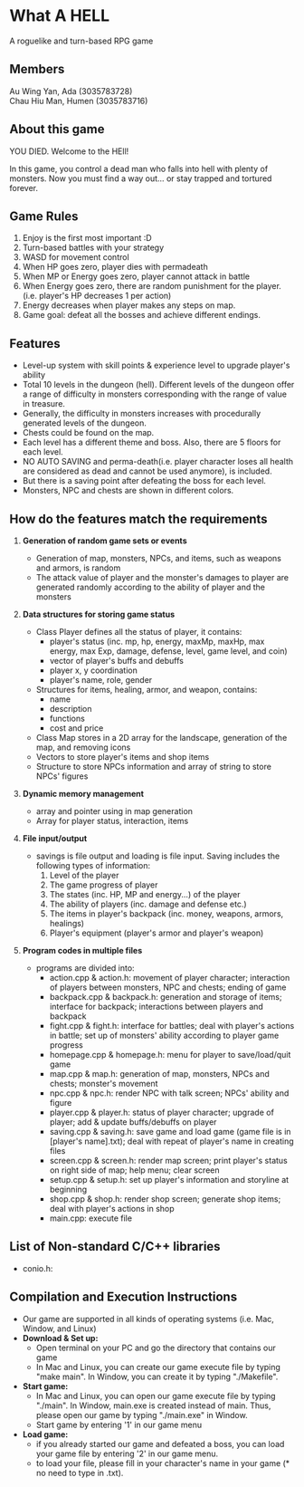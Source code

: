 #  What A HELL
A roguelike and turn-based RPG game

## Members
Au Wing Yan, Ada (3035783728)<br>
Chau Hiu Man, Humen (3035783716)

## About this game
YOU DIED. Welcome to the HEll!

In this game, you control a dead man who falls into hell with plenty of monsters. Now you must find a way out… or stay trapped and tortured forever.

## Game Rules
1. Enjoy is the first most important :D<br>
2. Turn-based battles with your strategy<br>
2. WASD for movement control<br>
3. When HP goes zero, player dies with permadeath<br>
4. When MP or Energy goes zero, player cannot attack in battle<br>
5. When Energy goes zero, there are random punishment for the player. (i.e. player's HP decreases 1 per action)<br>
6. Energy decreases when player makes any steps on map.<br>
7. Game goal: defeat all the bosses and achieve different endings.<br>

## Features
- Level-up system with skill points & experience level to upgrade player's ability <br>
- Total 10 levels in the dungeon (hell). Different levels of the dungeon offer a range of difficulty in monsters corresponding with the range of value in treasure.<br>
- Generally, the difficulty in monsters increases with procedurally generated levels of the dungeon.<br>
- Chests could be found on the map.<br>
- Each level has a different theme and boss. Also, there are 5 floors for each level.<br>
- NO AUTO SAVING and perma-death(i.e. player character loses all health are considered as dead and cannot be used anymore), is included. <br>
- But there is a saving point after defeating the boss for each level.<br>
- Monsters, NPC and chests are shown in different colors.<br>

## How do the features match the requirements
1. **Generation of random game sets or events**
    - Generation of map, monsters, NPCs, and items, such as weapons and armors, is random <br>
    - The attack value of player and the monster's damages to player are generated randomly according to the ability of player and the monsters<br>

2. **Data structures for storing game status**
    - Class Player defines all the status of player, it contains:
        - player's status (inc. mp, hp, energy, maxMp, maxHp, max energy, max Exp, damage, defense, level, game level, and coin)
        - vector of player's buffs and debuffs
        - player x, y coordination
        - player's name, role, gender
    - Structures for items, healing, armor, and weapon, contains:
        - name
        - description
        - functions
        - cost and price
    - Class Map stores in a 2D array for the landscape, generation of the map, and removing icons
    - Vectors to store player's items and shop items
    - Structure to store NPCs information and array of string to store NPCs' figures

3. **Dynamic memory management**
    - array and pointer using in map generation
    - Array for player status, interaction, items

4. **File input/output**
    - savings is file output and loading is file input. Saving includes the following types of information:<br>
        1. Level of the player<br>
        2. The game progress of player<br>
        3. The states (inc. HP, MP and energy...) of the player<br>
        4. The ability of players (inc. damage and defense etc.)<br>
        5. The items in player's backpack (inc. money, weapons, armors, healings)<br>
        6. Player's equipment (player's armor and player's weapon)<br>
5. **Program codes in multiple files**
    - programs are divided into:
        - action.cpp & action.h: movement of player character; interaction of players between monsters, NPC and chests; ending of game 
        - backpack.cpp & backpack.h: generation and storage of items; interface for backpack; interactions between players and backpack
        - fight.cpp & fight.h: interface for battles; deal with player's actions in battle; set up of monsters' ability according to player game progress
        - homepage.cpp & homepage.h: menu for player to save/load/quit game
        - map.cpp & map.h: generation of map, monsters, NPCs and chests; monster's movement
        - npc.cpp & npc.h: render NPC with talk screen; NPCs' ability and figure
        - player.cpp & player.h: status of player character; upgrade of player; add & update buffs/debuffs on player
        - saving.cpp & saving.h: save game and load game (game file is in [player's name].txt); deal with repeat of player's name in creating files
        - screen.cpp & screen.h: render map screen; print player's status on right side of map; help menu; clear screen
        - setup.cpp & setup.h: set up player's information and storyline at beginning
        - shop.cpp & shop.h: render shop screen; generate shop items; deal with player's actions in shop
        - main.cpp: execute file 
## List of Non-standard C/C++ libraries
   - conio.h: 

## Compilation and Execution Instructions
   - Our game are supported in all kinds of operating systems (i.e. Mac, Window, and Linux)<br>
   - **Download & Set up:** <br>
       - Open terminal on your PC and go the directory that contains our game<br>
       - In Mac and Linux, you can create our game execute file by typing "make main". In Window, you can create it by typing "./Makefile".<br>
   - **Start game:** <br>
       - In Mac and Linux, you can open our game execute file by typing "./main". In Window, main.exe is created instead of main. Thus, please open our game by typing "./main.exe" in Window.<br>
       - Start game by entering '1' in our game menu <br>
   - **Load game:** <br>
       - if you already started our game and defeated a boss, you can load your game file by entering '2' in our game menu.<br>
       - to load your file, please fill in your character's name in your game (* no need to type in .txt).<br>
